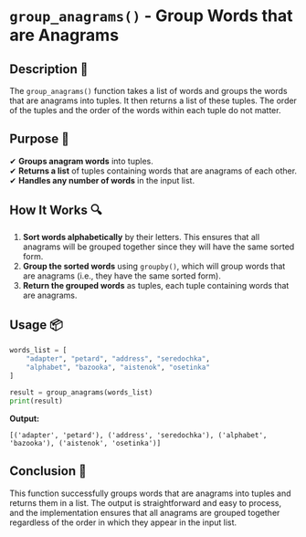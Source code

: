# `group_anagrams()` - Group Words that are Anagrams

## Description 📝

The `group_anagrams()` function takes a list of words and groups the words that are anagrams into tuples.
It then returns a list of these tuples.
The order of the tuples and the order of the words within each tuple do not matter.

## Purpose 🎯

✔ **Groups anagram words** into tuples.  
✔ **Returns a list** of tuples containing words that are anagrams of each other.  
✔ **Handles any number of words** in the input list.

## How It Works 🔍

1. **Sort words alphabetically** by their letters. This ensures that all anagrams will be grouped together since they will have the same sorted form.
2. **Group the sorted words** using `groupby()`, which will group words that are anagrams (i.e., they have the same sorted form).
3. **Return the grouped words** as tuples, each tuple containing words that are anagrams.

## Usage 📦

```python
words_list = [
    "adapter", "petard", "address", "seredochka",
    "alphabet", "bazooka", "aistenok", "osetinka"
]

result = group_anagrams(words_list)
print(result)
```

**Output:**

```plaintext
[('adapter', 'petard'), ('address', 'seredochka'), ('alphabet', 'bazooka'), ('aistenok', 'osetinka')]
```

## Conclusion 🚀

This function successfully groups words that are anagrams into tuples and returns them in a list.
The output is straightforward and easy to process, and the implementation ensures that all anagrams are grouped together regardless of the order in which they appear in the input list.
